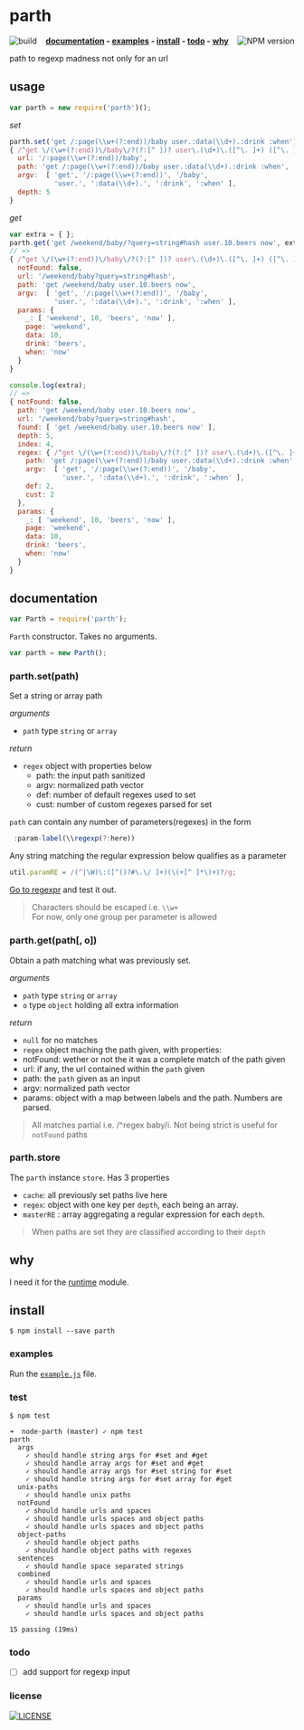 # parth
[<img alt="build" src="http://img.shields.io/travis/stringparser/parth/master.svg?style=flat-square" align="left"/>](https://travis-ci.org/stringparser/parth/builds)
[<img alt="NPM version" src="http://img.shields.io/npm/v/parth.svg?style=flat-square" align="right"/>](http://www.npmjs.org/package/parth)
<p align="center">
  <b>
  <a href="#documentation">documentation</a> -
  <a href="#examples">examples</a> -
  <a href="#install">install</a> -
  <a href="#todo">todo</a> -
  <a href="#why">why</a>
  </b>
</p>

path to regexp madness not only for an url

## usage

```js
var parth = new require('parth')();
```

_set_

```js
parth.set('get /:page(\\w+(?:end))/baby user.:data(\\d+).:drink :when') // =>
{ /^get \/(\w+(?:end))\/baby\/?(?:[^ ])? user\.(\d+)\.([^\. ]+) ([^\. ]+)/i
  url: '/:page(\\w+(?:end))/baby',
  path: 'get /:page(\\w+(?:end))/baby user.:data(\\d+).:drink :when',
  argv:  [ 'get', '/:page(\\w+(?:end))', '/baby',
           'user.', ':data(\\d+).', ':drink', ':when' ],
  depth: 5
}
```
_get_

```js
var extra = { };
parth.get('get /weekend/baby/?query=string#hash user.10.beers now', extra)
// =>
{ /^get \/(\w+(?:end))\/baby\/?(?:[^ ])? user\.(\d+)\.([^\. ]+) ([^\. ]+)/i
  notFound: false,
  url: '/weekend/baby?query=string#hash',
  path: 'get /weekend/baby user.10.beers now',
  argv:  [ 'get', '/:page(\\w+(?:end))', '/baby',
           'user.', ':data(\\d+).', ':drink', ':when' ],
  params: {
    _: [ 'weekend', 10, 'beers', 'now' ],
    page: 'weekend',
    data: 10,
    drink: 'beers',
    when: 'now'
  }
}

console.log(extra);
// =>
{ notFound: false,
  path: 'get /weekend/baby user.10.beers now',
  url: '/weekend/baby?query=string#hash',
  found: [ 'get /weekend/baby user.10.beers now' ],
  depth: 5,
  index: 4,
  regex: { /^get \/(\w+(?:end))\/baby\/?(?:[^ ])? user\.(\d+)\.([^\. ]+) ([^\. ]+)/i
    path: 'get /:page(\\w+(?:end))/baby user.:data(\\d+).:drink :when',
    argv:  [ 'get', '/:page(\\w+(?:end))', '/baby',
             'user.', ':data(\\d+).', ':drink', ':when' ],
    def: 2,
    cust: 2
  },
  params: {
    _: [ 'weekend', 10, 'beers', 'now' ],
    page: 'weekend',
    data: 10,
    drink: 'beers',
    when: 'now'
  }
}
```

## documentation

````js
var Parth = require('parth');
````

`Parth` constructor. Takes no arguments.

```js
var parth = new Parth();
```

### parth.set(path)

Set a string or array path

_arguments_
- `path` type `string` or `array`

_return_
  - `regex` object with properties below
    - path: the input path sanitized
    - argv: normalized path vector
    - def: number of default regexes used to set
    - cust: number of custom regexes parsed for set

`path` can contain any number of parameters(regexes) in the form
```js
 :param-label(\\regexp(?:here))
```
Any string matching the regular expression below qualifies as a parameter

````js
util.paramRE = /(^|\W)\:([^()?#\.\/ ]+)(\(+[^ ]*\)+)?/g;
````

[Go to regexpr](http://regexr.com/) and test it out.

> Characters should be escaped i.e. `\\w+` <br>
> For now, only one group per parameter is allowed

### parth.get(path[, o])

Obtain a path matching what was previously set.

_arguments_
- `path` type `string` or `array`
- `o` type `object` holding all extra information

_return_
  - `null` for no matches
  - `regex` object maching the path given, with properties:
   - notFound: wether or not the it was a complete match of the path given
   - url: if any, the url contained within the `path` given
   - path: the `path` given as an input
   - argv: normalized path vector
   - params: object with a map between labels and the path. Numbers are parsed.

> All matches partial i.e. /^regex baby/i. Not being strict is useful for `notFound` paths

### parth.store

The `parth` instance `store`. Has 3 properties
 - `cache`: all previously set paths live here
 - `regex`: object with one key per `depth`, each being an array.
 - `masterRE` : array aggregating a regular expression for each `depth`.

> When paths are set they are classified according to their `depth`

## why

I need it for the [runtime](https://github.com/stringparser/runtime) module.

## install

    $ npm install --save parth

### examples
 Run the [`example.js`](example.js) file.

### test

    $ npm test

```
➜  node-parth (master) ✓ npm test
parth
  args
    ✓ should handle string args for #set and #get
    ✓ should handle array args for #set and #get
    ✓ should handle array args for #set string for #set
    ✓ should handle string args for #set array for #get
  unix-paths
    ✓ should handle unix paths
  notFound
    ✓ should handle urls and spaces
    ✓ should handle urls spaces and object paths
    ✓ should handle urls spaces and object paths
  object-paths
    ✓ should handle object paths
    ✓ should handle object paths with regexes 
  sentences
    ✓ should handle space separated strings
  combined
    ✓ should handle urls and spaces
    ✓ should handle urls spaces and object paths
  params
    ✓ should handle urls and spaces
    ✓ should handle urls spaces and object paths

15 passing (19ms)
```

### todo

 - [ ] add support for regexp input

### license

[<img alt="LICENSE" src="http://img.shields.io/npm/l/parth.svg?style=flat-square"/>](http://opensource.org/licenses/MIT)
